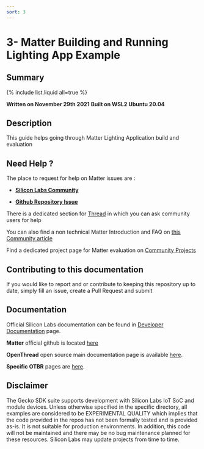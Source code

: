 ```yaml
---
sort: 3
---
```


# 3- Matter Building and Running Lighting App Example

## Summary ##
{% include list.liquid all=true %}

**Written on November 29th 2021**
**Built on WSL2 Ubuntu 20.04**

## Description ##

This guide helps going through Matter Lighting Application build and evaluation

## Need Help ? ##

The place to request for help on Matter issues are :

* [**Silicon Labs Community**](https://community.silabs.com/)

* [**Github Repository Issue**](https://github.com/project-chip/connectedhomeip/issues)

There is a dedicated section for [Thread](https://community.silabs.com/s/topic/0TO1M000000qHbcWAE/thread?language=en_US) in which you can ask community users for help

You can also find a non technical Matter Introduction and FAQ on [this Community article](https://community.silabs.com/s/question/0D58Y00008AV6hSSAT/what-is-matter-smart-home-standard-answers-to-10-frequently-asked-questions?language=en_US)

Find a dedicated project page for Matter evaluation on [Community Projects](https://community.silabs.com/s/projects?language=en_US)


## Contributing to this documentation ##

If you would like to report and or contribute to keeping this repository up to date, simply fill an issue, create a Pull Request and submit

## Documentation ##

Official Silicon Labs documentation can be found in [Developer Documentation](https://docs.silabs.com/openthread/latest/) page.

**Matter** official github is located [here](https://github.com/project-chip/connectedhomeip)

**OpenThread** open source main documentation page is available [here](https://openthread.io/).

**Specific OTBR** pages are [here](https://openthread.io/guides/border-router).

## Disclaimer ##

The Gecko SDK suite supports development with Silicon Labs IoT SoC and module devices. Unless otherwise specified in the specific directory, all examples are considered to be EXPERIMENTAL QUALITY which implies that the code provided in the repos has not been formally tested and is provided as-is.  It is not suitable for production environments.  In addition, this code will not be maintained and there may be no bug maintenance planned for these resources. Silicon Labs may update projects from time to time.
